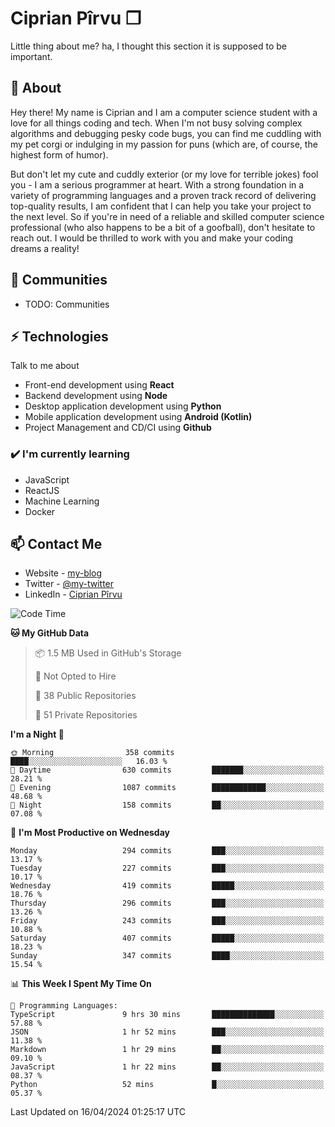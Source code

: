 # Ciprian Pîrvu ❐

Little thing about me? ha, I thought this section it is supposed to be important.

## 🧐 About

Hey there! My name is Ciprian and I am a computer science student with a love for all things coding and tech. When I'm not busy solving complex algorithms and debugging pesky code bugs, you can find me cuddling with my pet corgi or indulging in my passion for puns (which are, of course, the highest form of humor).

But don't let my cute and cuddly exterior (or my love for terrible jokes) fool you - I am a serious programmer at heart. With a strong foundation in a variety of programming languages and a proven track record of delivering top-quality results, I am confident that I can help you take your project to the next level. So if you're in need of a reliable and skilled computer science professional (who also happens to be a bit of a goofball), don't hesitate to reach out. I would be thrilled to work with you and make your coding dreams a reality!

## 👯 Communities

-   TODO: Communities

## ⚡ Technologies

Talk to me about

-   Front-end development using **React**
-   Backend development using **Node**
-   Desktop application development using **Python**
-   Mobile application development using **Android (Kotlin)**
-   Project Management and CD/CI using **Github**

### ✔️ I'm currently learning

-   JavaScript
-   ReactJS
-   Machine Learning
-   Docker

## 📫 Contact Me

-   Website - [my-blog]()
-   Twitter - [@my-twitter]()
-   LinkedIn - [Ciprian Pîrvu](https://www.linkedin.com/in/p%C3%AErvu-ciprian-cristian-4415991b1/)

<!--START_SECTION:waka-->
![Code Time](http://img.shields.io/badge/Code%20Time-1%2C993%20hrs%2050%20mins-blue)

**🐱 My GitHub Data** 

> 📦 1.5 MB Used in GitHub's Storage 
 > 
> 🚫 Not Opted to Hire
 > 
> 📜 38 Public Repositories 
 > 
> 🔑 51 Private Repositories 
 > 
**I'm a Night 🦉** 

```text
🌞 Morning                358 commits         ████░░░░░░░░░░░░░░░░░░░░░   16.03 % 
🌆 Daytime                630 commits         ███████░░░░░░░░░░░░░░░░░░   28.21 % 
🌃 Evening                1087 commits        ████████████░░░░░░░░░░░░░   48.68 % 
🌙 Night                  158 commits         ██░░░░░░░░░░░░░░░░░░░░░░░   07.08 % 
```
📅 **I'm Most Productive on Wednesday** 

```text
Monday                   294 commits         ███░░░░░░░░░░░░░░░░░░░░░░   13.17 % 
Tuesday                  227 commits         ███░░░░░░░░░░░░░░░░░░░░░░   10.17 % 
Wednesday                419 commits         █████░░░░░░░░░░░░░░░░░░░░   18.76 % 
Thursday                 296 commits         ███░░░░░░░░░░░░░░░░░░░░░░   13.26 % 
Friday                   243 commits         ███░░░░░░░░░░░░░░░░░░░░░░   10.88 % 
Saturday                 407 commits         █████░░░░░░░░░░░░░░░░░░░░   18.23 % 
Sunday                   347 commits         ████░░░░░░░░░░░░░░░░░░░░░   15.54 % 
```


📊 **This Week I Spent My Time On** 

```text
💬 Programming Languages: 
TypeScript               9 hrs 30 mins       ██████████████░░░░░░░░░░░   57.88 % 
JSON                     1 hr 52 mins        ███░░░░░░░░░░░░░░░░░░░░░░   11.38 % 
Markdown                 1 hr 29 mins        ██░░░░░░░░░░░░░░░░░░░░░░░   09.10 % 
JavaScript               1 hr 22 mins        ██░░░░░░░░░░░░░░░░░░░░░░░   08.37 % 
Python                   52 mins             █░░░░░░░░░░░░░░░░░░░░░░░░   05.37 % 
```


 Last Updated on 16/04/2024 01:25:17 UTC
<!--END_SECTION:waka-->
